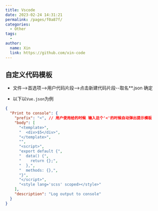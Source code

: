 ```yaml
---
title: Vscode
date: 2023-02-24 14:31:21
permalink: /pages/f0a87f/
categories:
  - Other
tags:
  -
author:
  name: Xin
  link: https://github.com/xin-code
---
```




## 自定义代码模板

- 文件-->首选项-->用户代码片段-->点击新建代码片段--取名\*\*.json 确定

- 以下以`Vue.json`为例

```json
{
  "Print to console": {
    "prefix": "<", // 用户使用给的时候 输入这个'<'的时候自动弹出提示模板
    "body": [
      "<template>",
      "  <div>$5</div>",
      "</template>",
      "",
      "<script>",
      "export default {",
      "  data() {",
      "    return {};",
      "  },",
      "  methods: {},",
      "}",
      "</script>",
      "<style lang='scss' scoped></style>"
    ],
    "description": "Log output to console"
  }
}
```
